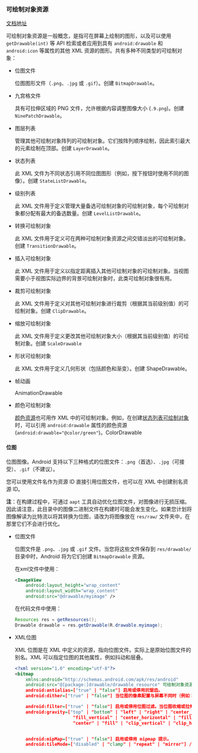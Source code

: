 ### 可绘制对象资源

[文档地址](https://developer.android.google.cn/guide/topics/resources/drawable-resource.html)

可绘制对象资源是一般概念，是指可在屏幕上绘制的图形，以及可以使用 `getDrawable(int)` 等 API 检索或者应用到具有 `android:drawable` 和 `android:icon` 等属性的其他 XML 资源的图形。共有多种不同类型的可绘制对象：

* 位图文件

  位图图形文件（`.png`、`.jpg` 或 `.gif`）。创建 `BitmapDrawable`。

* 九宫格文件

  具有可拉伸区域的 PNG 文件，允许根据内容调整图像大小 (`.9.png`)。创建 `NinePatchDrawable`。

* 图层列表

  管理其他可绘制对象阵列的可绘制对象。它们按阵列顺序绘制，因此索引最大的元素绘制在顶部。创建 `LayerDrawable`。

* 状态列表

  此 XML 文件为不同状态引用不同位图图形（例如，按下按钮时使用不同的图像）。创建 `StateListDrawable`。

* 级别列表

  此 XML 文件用于定义管理大量备选可绘制对象的可绘制对象，每个可绘制对象都分配有最大的备选数量。创建 `LevelListDrawable`。

* 转换可绘制对象

  此 XML 文件用于定义可在两种可绘制对象资源之间交错淡出的可绘制对象。创建 `TransitionDrawable`。

* 插入可绘制对象

  此 XML 文件用于定义以指定距离插入其他可绘制对象的可绘制对象。当视图需要小于视图实际边界的背景可绘制对象时，此类可绘制对象很有用。

* 裁剪可绘制对象

  此 XML 文件用于定义对其他可绘制对象进行裁剪（根据其当前级别值）的可绘制对象。创建 `ClipDrawable`。

* 缩放可绘制对象

  此 XML 文件用于定义更改其他可绘制对象大小（根据其当前级别值）的可绘制对象。创建 `ScaleDrawable`

* 形状可绘制对象

  此 XML 文件用于定义几何形状（包括颜色和渐变）。创建 ShapeDrawable。

* 帧动画

  AnimationDrawable

* 颜色可绘制对象

  [颜色资源](https://developer.android.google.cn/guide/topics/resources/more-resources.html?hl=zh-cn#Color)也可用作 XML 中的可绘制对象。例如，在创建[状态列表可绘制对象](https://developer.android.google.cn/guide/topics/resources/drawable-resource.html?hl=zh-cn#StateList)时，可以引用 `android:drawable` 属性的颜色资源 (`android:drawable="@color/green"`)。ColorDrawable

#### 位图

位图图像。Android 支持以下三种格式的位图文件：`.png`（首选）、`.jpg`（可接受）、`.gif`（不建议）。

您可以使用文件名作为资源 ID 直接引用位图文件，也可以在 XML 中创建别名资源 ID。

**注**：在构建过程中，可通过 `aapt` 工具自动优化位图文件，对图像进行无损压缩。因此请注意，此目录中的图像二进制文件在构建时可能会发生变化。如果您计划将图像解读为比特流以将其转换为位图，请改为将图像放在 `res/raw/` 文件夹中，在那里它们不会进行优化。

* 位图文件

  位图文件是 `.png`、`.jpg` 或 `.gif` 文件。当您将这些文件保存到 `res/drawable/` 目录中时，Android 将为它们创建 `BitmapDrawable` 资源。

  在xml文件中使用：

  ``` xml
  <ImageView
      android:layout_height="wrap_content"
      android:layout_width="wrap_content"
      android:src="@drawable/myimage" />
  ```

  在代码文件中使用：

  ``` java
  Resources res = getResources();
  Drawable drawable = res.getDrawable(R.drawable.myimage);
  ```

* XML位图

  XML 位图是在 XML 中定义的资源，指向位图文件。实际上是原始位图文件的别名。XML 可以指定位图的其他属性，例如抖动和层叠。

  ``` xml
  <?xml version="1.0" encoding="utf-8"?>
  <bitmap
      xmlns:android="http://schemas.android.com/apk/res/android"
      android:src="@[package:]drawable/drawable_resource" 可绘制对象资源。  
      android:antialias=["true" | "false"] 启用或停用抗锯齿。
      android:dither=["true" | "false"] 当位图的像素配置与屏幕不同时（例如：ARGB 8888 位图和 RGB 565 屏幕），启用或停用位图抖动。

      android:filter=["true" | "false"] 启用或停用位图过滤。当位图收缩或拉伸以使其外观平滑时使用过滤。
      android:gravity=["top" | "bottom" | "left" | "right" | "center_vertical" |
                        "fill_vertical" | "center_horizontal" | "fill_horizontal" |
                        "center" | "fill" | "clip_vertical" | "clip_horizontal"]         定义位图的重力。重力指示当位图小于容器时，可绘制对象在其容器中放置的位置。


      android:mipMap=["true" | "false"] 启用或停用 mipmap 提示。
      android:tileMode=["disabled" | "clamp" | "repeat" | "mirror"] /> 定义平铺模式。当平铺模式启用时，位图会重复。重力在平铺模式启用时将被忽略。
  ```

  ​

